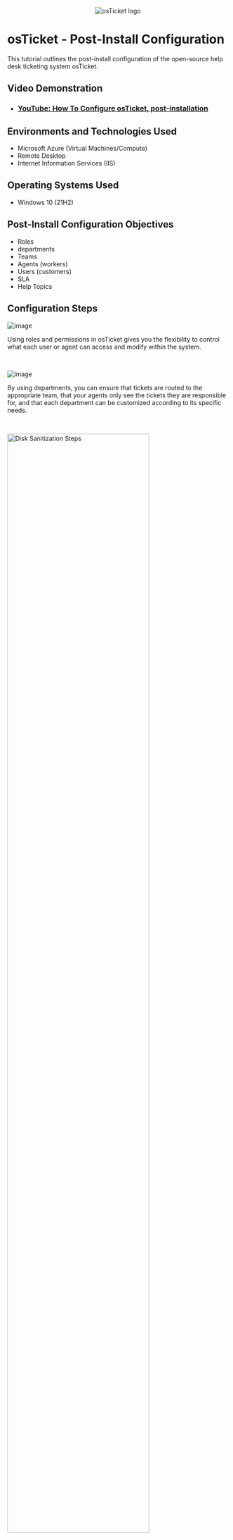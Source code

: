 
<p align="center">
<img src="https://i.imgur.com/Clzj7Xs.png" alt="osTicket logo"/>
</p>

<h1>osTicket - Post-Install Configuration</h1>
This tutorial outlines the post-install configuration of the open-source help desk ticketing system osTicket.<br />


<h2>Video Demonstration</h2>

- ### [YouTube: How To Configure osTicket, post-installation](https://www.youtube.com)

<h2>Environments and Technologies Used</h2>

- Microsoft Azure (Virtual Machines/Compute)
- Remote Desktop
- Internet Information Services (IIS)

<h2>Operating Systems Used </h2>

- Windows 10</b> (21H2)

<h2>Post-Install Configuration Objectives</h2>

- Roles
- departments
- Teams
- Agents (workers)
- Users (customers)
- SLA
- Help Topics

<h2>Configuration Steps</h2>

<p>

![image](https://github.com/user-attachments/assets/3569d902-09d1-4cc0-a663-e08d6cd859ee)

</p>
<p>
  Using roles and permissions in osTicket gives you the flexibility to control what each user or agent can access and modify within the system.
</p>
<br />

<p>

![image](https://github.com/user-attachments/assets/e760d4b0-b117-45d6-b2ad-3936d2affd62)

</p>
<p>
By using departments, you can ensure that tickets are routed to the appropriate team, that your agents only see the tickets they are responsible for, and that each department can be customized according to its specific needs.
</p>
<br />

<p>
  
  <img src="https://i.imgur.com/DJmEXEB.png" height="80%" width="80%" alt="Disk Sanitization Steps"/>

</p>
<p>
This approach allows you to organize your agents into functional teams, assign them specific tasks, and ensure that tickets are routed to the right group.
</p>
<br />
<p>

  <img src="https://i.imgur.com/DJmEXEB.png" height="80%" width="80%" alt="Disk Sanitization Steps"/>

</p>
<p>
Agents (workers) are a critical part of the osTicket system, as they are responsible for managing and resolving customer support tickets.
</p>
<br />

<p>

  <img src="https://i.imgur.com/DJmEXEB.png" height="80%" width="80%" alt="Disk Sanitization Steps"/>

</p>
<p>
Lorem ipsum dolor sit amet, consectetur adipiscing elit, sed do eiusmod tempor incididunt ut labore et dolore magna aliqua. Ut enim ad minim veniam, quis nostrud exercitation ullamco laboris nisi ut aliquip ex ea commodo consequat. Duis aute irure dolor in reprehenderit in voluptate velit esse cillum dolore eu fugiat nulla pariatur.
</p>
<br />
<p>

  <img src="https://i.imgur.com/DJmEXEB.png" height="80%" width="80%" alt="Disk Sanitization Steps"/>

</p>
<p>
Lorem ipsum dolor sit amet, consectetur adipiscing elit, sed do eiusmod tempor incididunt ut labore et dolore magna aliqua. Ut enim ad minim veniam, quis nostrud exercitation ullamco laboris nisi ut aliquip ex ea commodo consequat. Duis aute irure dolor in reprehenderit in voluptate velit esse cillum dolore eu fugiat nulla pariatur.
</p>
<br />
<p>

  <img src="https://i.imgur.com/DJmEXEB.png" height="80%" width="80%" alt="Disk Sanitization Steps"/>

</p>
<p>
Lorem ipsum dolor sit amet, consectetur adipiscing elit, sed do eiusmod tempor incididunt ut labore et dolore magna aliqua. Ut enim ad minim veniam, quis nostrud exercitation ullamco laboris nisi ut aliquip ex ea commodo consequat. Duis aute irure dolor in reprehenderit in voluptate velit esse cillum dolore eu fugiat nulla pariatur.
</p>
<br />
